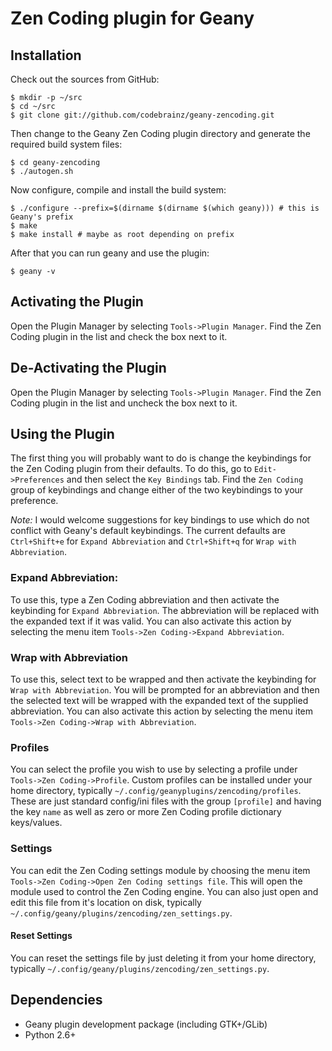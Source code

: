 Zen Coding plugin for Geany
===========================

Installation
------------

Check out the sources from GitHub:

	$ mkdir -p ~/src
	$ cd ~/src
	$ git clone git://github.com/codebrainz/geany-zencoding.git

Then change to the Geany Zen Coding plugin directory and generate the required
build system files:

	$ cd geany-zencoding
	$ ./autogen.sh

Now configure, compile and install the build system:

	$ ./configure --prefix=$(dirname $(dirname $(which geany))) # this is Geany's prefix
	$ make
	$ make install # maybe as root depending on prefix

After that you can run geany and use the plugin:

	$ geany -v

Activating the Plugin
---------------------

Open the Plugin Manager by selecting `Tools->Plugin Manager`.  Find the Zen
Coding plugin in the list and check the box next to it.

De-Activating the Plugin
------------------------

Open the Plugin Manager by selecting `Tools->Plugin Manager`.  Find the Zen
Coding plugin in the list and uncheck the box next to it.

Using the Plugin
----------------

The first thing you will probably want to do is change the keybindings for
the Zen Coding plugin from their defaults.  To do this, go to
`Edit->Preferences` and then select the `Key Bindings` tab.  Find the
`Zen Coding` group of keybindings and change either of the two keybindings to
your preference.

_Note:_ I would welcome suggestions for key bindings to use which do not
conflict with Geany's default keybindings.  The current defaults are
`Ctrl+Shift+e` for `Expand Abbreviation` and `Ctrl+Shift+q` for `Wrap with
Abbreviation`.

### Expand Abbreviation:

To use this, type a Zen Coding abbreviation and then activate the keybinding
for `Expand Abbreviation`.  The abbreviation will be replaced with the expanded
text if it was valid.  You can also activate this action by selecting the menu
item `Tools->Zen Coding->Expand Abbreviation`.

### Wrap with Abbreviation

To use this, select text to be wrapped and then activate the keybinding for
`Wrap with Abbreviation`.  You will be prompted for an abbreviation and then the
selected text will be wrapped with the expanded text of the supplied
abbreviation.  You can also activate this action by selecting the menu item
`Tools->Zen Coding->Wrap with Abbreviation`.

### Profiles

You can select the profile you wish to use by selecting a profile under
`Tools->Zen Coding->Profile`.  Custom profiles can be installed under your
home directory, typically `~/.config/geanyplugins/zencoding/profiles`.  These
are just standard config/ini files with the group `[profile]` and having the
key `name` as well as zero or more Zen Coding profile dictionary keys/values.

### Settings

You can edit the Zen Coding settings module by choosing the menu item
`Tools->Zen Coding->Open Zen Coding settings file`.  This will open the module
used to control the Zen Coding engine.  You can also just open and edit this
file from it's location on disk, typically
`~/.config/geany/plugins/zencoding/zen_settings.py`.

#### Reset Settings

You can reset the settings file by just deleting it from your home directory,
typically `~/.config/geany/plugins/zencoding/zen_settings.py`.

Dependencies
------------

* Geany plugin development package (including GTK+/GLib)
* Python 2.6+
